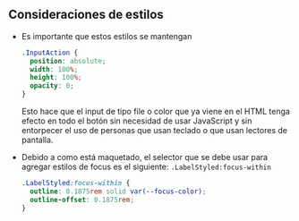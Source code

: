 ## Consideraciones de estilos

- Es importante que estos estilos se mantengan

  ```css
  .InputAction {
    position: absolute;
    width: 100%;
    height: 100%;
    opacity: 0;
  }
  ```

  Esto hace que el input de tipo file o color que ya viene en el HTML tenga efecto en todo el botón sin necesidad de usar JavaScript y sin entorpecer el uso de personas que usan teclado o que usan lectores de pantalla.

- Debido a como está maquetado, el selector que se debe usar para agregar estilos de focus es el siguiente: `.LabelStyled:focus-within`

  ```css
  .LabelStyled:focus-within {
    outline: 0.1875rem solid var(--focus-color);
    outline-offset: 0.1875rem;
  }
  ```
